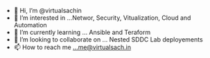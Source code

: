 - 👋 Hi, I’m @virtualsachin
- 👀 I’m interested in ...Networ, Security, Vitualization, Cloud and Automation
- 🌱 I’m currently learning ... Ansible and Teraform
- 💞️ I’m looking to collaborate on ... Nested SDDC Lab deployements 
- 📫 How to reach me ...me@virtualsach.in

<!---
virtualsachin/virtualsachin is a ✨ special ✨ repository because its `README.md` (this file) appears on your GitHub profile.
You can click the Preview link to take a look at your changes.
--->

